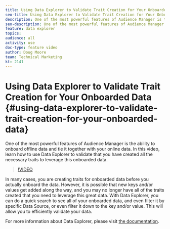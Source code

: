 ```yaml
---
title: Using Data Explorer to Validate Trait Creation for Your Onboarded Data 
seo-title: Using Data Explorer to Validate Trait Creation for Your Onboarded Data 
description: One of the most powerful features of Audience Manager is the ability to onboard offline data and tie it together with your online data. In this video, learn how to use Data Explorer to validate that you have created all the necessary traits to leverage this onboarded data.
seo-description: One of the most powerful features of Audience Manager is the ability to onboard offline data and tie it together with your online data. In this video, learn how to use Data Explorer to validate that you have created all the necessary traits to leverage this onboarded data.
feature: data explorer
topics: 
audience: all
activity: use
doc-type: feature video
author: Doug Moore
team: Technical Marketing
kt: 2141
---
```


# Using Data Explorer to Validate Trait Creation for Your Onboarded Data {#using-data-explorer-to-validate-trait-creation-for-your-onboarded-data}

One of the most powerful features of Audience Manager is the ability to onboard offline data and tie it together with your online data. In this video, learn how to use Data Explorer to validate that you have created all the necessary traits to leverage this onboarded data.

>[!VIDEO](https://video.tv.adobe.com/v/25149/?quality=12)

In many cases, you are creating traits for onboarded data before you actually onboard the data. However, it is possible that new keys and/or values get added along the way, and you may no longer have all of the traits created that you need to leverage this great data. With Data Explorer, you can do a quick search to see all of your onboarded data, and even filter it by specific Data Source, or even filter it down to the key and/or value. This will allow you to efficiently validate your data.

For more information about Data Explorer, please visit [the documentation](https://experiencecloud.adobe.com/resources/help/en_US/aam/data-explorer.html).